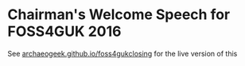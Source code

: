 # Chairman's Welcome Speech for FOSS4GUK 2016

See [archaeogeek.github.io/foss4gukclosing](http://archaeogeek.github.io/foss4gukclosing) for the live version of this
